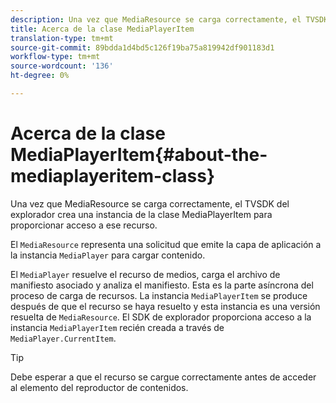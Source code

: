 ```yaml
---
description: Una vez que MediaResource se carga correctamente, el TVSDK del explorador crea una instancia de la clase MediaPlayerItem para proporcionar acceso a ese recurso.
title: Acerca de la clase MediaPlayerItem
translation-type: tm+mt
source-git-commit: 89bdda1d4bd5c126f19ba75a819942df901183d1
workflow-type: tm+mt
source-wordcount: '136'
ht-degree: 0%

---
```



# Acerca de la clase MediaPlayerItem{#about-the-mediaplayeritem-class}

Una vez que MediaResource se carga correctamente, el TVSDK del explorador crea una instancia de la clase MediaPlayerItem para proporcionar acceso a ese recurso.

El `MediaResource` representa una solicitud que emite la capa de aplicación a la instancia `MediaPlayer` para cargar contenido.

El `MediaPlayer` resuelve el recurso de medios, carga el archivo de manifiesto asociado y analiza el manifiesto. Esta es la parte asíncrona del proceso de carga de recursos. La instancia `MediaPlayerItem` se produce después de que el recurso se haya resuelto y esta instancia es una versión resuelta de `MediaResource`. El SDK de explorador proporciona acceso a la instancia `MediaPlayerItem` recién creada a través de `MediaPlayer.CurrentItem`.

>[!TIP]
>
>Debe esperar a que el recurso se cargue correctamente antes de acceder al elemento del reproductor de contenidos.

